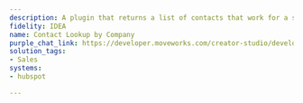 ```yaml
---
description: A plugin that returns a list of contacts that work for a specific organization.
fidelity: IDEA
name: Contact Lookup by Company
purple_chat_link: https://developer.moveworks.com/creator-studio/developer-tools/purple-chat-builder/?workspace=%7B%22title%22%3A%22My+Workspace%22%2C%22botSettings%22%3A%7B%7D%2C%22mocks%22%3A%5B%7B%22id%22%3A6342%2C%22title%22%3A%22Mock+1%22%2C%22transcript%22%3A%7B%22settings%22%3A%7B%22colorStyle%22%3A%22LIGHT%22%2C%22startTime%22%3A%2211%3A43+AM%22%2C%22defaultPerson%22%3A%22GWEN%22%2C%22editable%22%3Atrue%7D%2C%22messages%22%3A%5B%7B%22from%22%3A%22USER%22%2C%22text%22%3A%22Can+you+find+me+contacts+at+InteliTech+through+HubSpot%3F%22%7D%2C%7B%22from%22%3A%22ANNOTATION%22%2C%22text%22%3A%22%3Cp%3E%E2%9C%85+Working+on+%3Cb%3EInteliTech+Contacts+Hubspot%3C%2Fb%3E%3Cbr%3E%E2%8F%B3+Calling+Plugin+%3Cb%3EContact+Lookup+by+Company%3C%2Fb%3E%3C%2Fp%3E%22%7D%2C%7B%22from%22%3A%22BOT%22%2C%22text%22%3A%22Here+are+the+contacts+at+InteliTech+that+I+found+on+HubSpot%3A%3Cbr%3E%3Cb%3EAlex+Johnson%3A%3C%2Fb%3E+CTO%2C+%3Ca+href%3D%5C%22mailto%3Aalex.johnson%40intelitech.com%5C%22%3Ealex.johnson%40intelitech.com%3C%2Fa%3E%3Cbr%3E%3Cb%3ESamantha+Lee%3A%3C%2Fb%3E+Lead+Engineer%2C+%3Ca+href%3D%5C%22mailto%3Asamantha.lee%40intelitech.com%5C%22%3Esamantha.lee%40intelitech.com%3C%2Fa%3E%3Cbr%3EWould+you+like+to+take+any+action+with+these+contacts%3F%22%7D%5D%7D%7D%5D%7D
solution_tags:
- Sales
systems:
- hubspot

---
```


